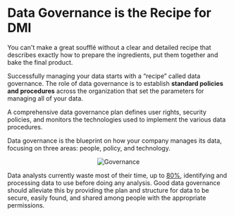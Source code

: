 # Data Governance is the Recipe for DMI

You can't make a great soufflé without a clear and detailed recipe that describes exactly how to prepare the ingredients, put them together and bake the final product.

Successfully managing your data starts with a “recipe” called data governance. The role of data governance is to establish **standard policies and procedures** across the organization that set the parameters for managing all of your data.

A comprehensive data governance plan defines user rights, security policies, and monitors the technologies used to implement the various data procedures.

Data governance is the blueprint on how your company manages its data, focusing on three areas: people, policy, and technology.

<center>
<img src="https://cdn.auth0.com/blog/dmi/governance.png" alt="Governance" />
</center>


Data analysts currently waste most of their time, up to [80%](https://www.forbes.com/sites/gilpress/2016/03/23/data-preparation-most-time-consuming-least-enjoyable-data-science-task-survey-says/#10a8aa6a6f63), identifying and processing data to use before doing any analysis. Good data governance should alleviate this by providing the plan and structure for data to be secure, easily found, and shared among people with the appropriate permissions.